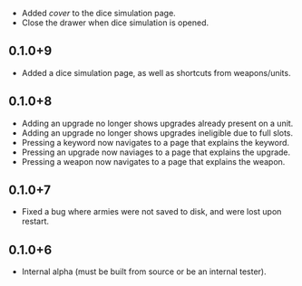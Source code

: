 * Added _cover_ to the dice simulation page.
* Close the drawer when dice simulation is opened.

## 0.1.0+9

* Added a dice simulation page, as well as shortcuts from weapons/units.

## 0.1.0+8

* Adding an upgrade no longer shows upgrades already present on a unit.
* Adding an upgrade no longer shows upgrades ineligible due to full slots.
* Pressing a keyword now navigates to a page that explains the keyword.
* Pressing an upgrade now naviages to a page that explains the upgrade.
* Pressing a weapon now navigates to a page that explains the weapon.

## 0.1.0+7

* Fixed a bug where armies were not saved to disk, and were lost upon restart.

## 0.1.0+6

* Internal alpha (must be built from source or be an internal tester).

